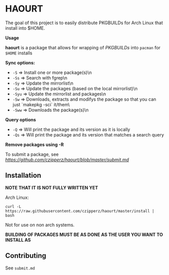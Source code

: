 # HAOURT

The goal of this project is to easily distribute PKGBUILDs for Arch Linux that install into $HOME.

**Usage**

**haourt** is a package that allows for wrapping of *PKGBUILDs* into `pacman` for `$HOME` installs

**Sync options:**

*  `-S`   => Install one or more package(s)\n
*  `-Ss`  => Search with fgrep\n
*  `-Sy`  => Update the mirrorlist\n
*  `-Su`  => Update the packages (based on the local mirrorlist)\n
*  `-Syu` => Update the mirrorlist and packages\n
*  `-Sw`  => Downloads, extracts and modifys the package so that you can just \`makepkg -sci\` it/them\
*  `-Sww` => Downloads the package(s)\n

**Query options**

*  `-Q`   => Will print the package and its version as it is locally
*  `-Qs`  => Will print the package and its version that matches a search query

**Remove packages using -R**

To submit a package, see *<https://github.com/czipperz/haourt/blob/master/submit.md>*

## Installation

**NOTE THAT IT IS NOT FULLY WRITTEN YET**

Arch Linux:

	curl -L https://raw.githubusercontent.com/czipperz/haourt/master/install | bash

Not for use on non arch systems.

**BUILDING OF PACKAGES MUST BE AS DONE AS THE USER YOU WANT TO INSTALL AS**

## Contributing

See `submit.md`
